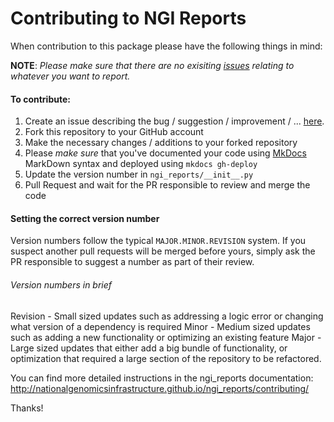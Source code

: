 # Contributing to NGI Reports

When contribution to this package please have the following things in mind:

__NOTE__: _Please make sure that there are no exisiting [issues]((https://github.com/NationalGenomicsInfrastructure/ngi_reports/issues)) relating to whatever you want to report._

#### To contribute:
1. Create an issue describing the bug / suggestion / improvement / ... [here](https://github.com/NationalGenomicsInfrastructure/ngi_reports/issues).
2. Fork this repository to your GitHub account
3. Make the necessary changes / additions to your forked repository
4. Please *make sure* that you've documented your code using [MkDocs](http://www.mkdocs.org/) MarkDown syntax and deployed using `mkdocs gh-deploy`
5. Update the version number in `ngi_reports/__init__.py`
6. Pull Request and wait for the PR responsible to review and merge the code

#### Setting the correct version number

Version numbers follow the typical `MAJOR.MINOR.REVISION` system. If you suspect another pull requests will be merged before yours, simply ask the PR responsible to suggest a number as part of their review. 

###### Version numbers in brief

Revision - Small sized updates such as addressing a logic error or changing what version of a dependency is required
Minor - Medium sized updates such as adding a new functionality or optimizing an existing feature
Major - Large sized updates that either add a big bundle of functionality, or optimization that required a large section of the repository to be refactored.

You can find more detailed instructions in the ngi_reports documentation:
http://nationalgenomicsinfrastructure.github.io/ngi_reports/contributing/

Thanks!

